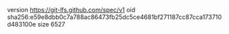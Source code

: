 version https://git-lfs.github.com/spec/v1
oid sha256:e59e8dbb0c7a788ac86473fb25dc5ce4681bf271187cc87cca173710d483100e
size 6527

